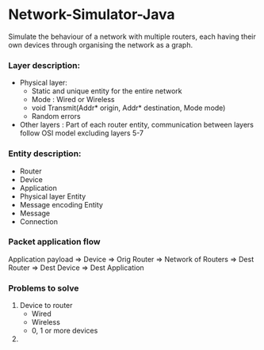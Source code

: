 # Network-Simulator-Java

Simulate the behaviour of a network with multiple routers, each having their own devices through organising the network as a graph.

### Layer description:
* Physical layer:
    * Static and unique entity for the entire network
    * Mode : Wired or Wireless
    * void Transmit(Addr* origin, Addr* destination, Mode mode)
    * Random errors
* Other layers : Part of each router entity, communication between layers follow OSI model excluding layers 5-7

### Entity description:
* Router
* Device
* Application
* Physical layer Entity
* Message encoding Entity
* Message
* Connection

### Packet application flow

Application payload => Device => Orig Router => Network of Routers => Dest Router => Dest Device => Dest Application

### Problems to solve

1) Device to router
   * Wired
   * Wireless
   * 0, 1 or more devices
2) 



